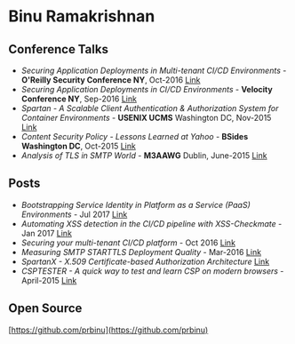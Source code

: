 # Binu Ramakrishnan

## Conference Talks
* *Securing Application Deployments in Multi-tenant CI/CD Environments* - **O'Reilly Security Conference NY**, Oct-2016
[Link](https://www.slideshare.net/BinuRamakrishnan/securing-application-deployments-in-multitenant-cicd-environments)
* *Securing Application Deployments in CI/CD Environments* - **Velocity Conference NY**, Sep-2016
[Link](https://www.slideshare.net/BinuRamakrishnan/securing-application-deployments-in-cicd-environments)
* *Spartan - A Scalable Client Authentication & Authorization System for Container Environments* - **USENIX UCMS** Washington DC, Nov-2015
[Link](https://www.slideshare.net/BinuRamakrishnan/a-scalable-client-authentication-authorization-service-for-containerbased-environments)
* *Content Security Policy - Lessons Learned at Yahoo* - **BSides Washington DC**, Oct-2015
[Link](https://www.slideshare.net/BinuRamakrishnan/content-security-policy-lessons-learned-at-yahoo-55438493)
* *Analysis of TLS in SMTP World* - **M3AAWG** Dublin, June-2015
[Link](https://www.slideshare.net/BinuRamakrishnan/analysis-of-tls-in-smtp-world)

## Posts
* *Bootstrapping Service Identity in Platform as a Service (PaaS) Environments* - Jul 2017
[Link](https://github.com/yahoo/spartan/blob/master/doc/identity-bootstrapping.md)
* *Automating XSS detection in the CI/CD pipeline with XSS-Checkmate* - Jan 2017 
[Link](https://www.oreilly.com/learning/automating-xss-detection-in-the-ci-cd-pipeline-with-xss-checkmate)
* *Securing your multi-tenant CI/CD platform* - Oct 2016
[Link](https://www.oreilly.com/ideas/securing-your-multi-tenant-cicd-platform)
* *Measuring SMTP STARTTLS Deployment Quality* - Mar-2016 
[Link](https://yahoo-security.tumblr.com/post/141495385400/measuring-smtp-starttls-deployment-quality)
* *SpartanX - X.509 Certificate-based Authorization Architecture* [Link](https://github.com/yahoo/spartan/blob/master/doc/spartanX.md#spartanx---x509-certificate-based-authorization-architecture)
* *CSPTESTER - A quick way to test and learn CSP on modern browsers* - April-2015
[Link](https://yahooeng.tumblr.com/post/117515291106/web-security-introducing-csptesterio-a-quick)

## Open Source

[https://github.com/prbinu](https://github.com/prbinu)

